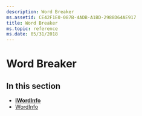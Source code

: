 ```yaml
---
description: Word Breaker
ms.assetid: CE42F1E0-087B-4ADB-A1BD-2988D64AE917
title: Word Breaker
ms.topic: reference
ms.date: 05/31/2018
---
```


# Word Breaker

## In this section

-   [**IWordInfo**](iwordinfo.md)
-   [WordInfo](wordinfo-coclass.md)

 

 




